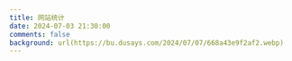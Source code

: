 ```yaml
---
title: 网站统计
date: 2024-07-03 21:30:00
comments: false
background: url(https://bu.dusays.com/2024/07/07/668a43e9f2af2.webp)
---
```

